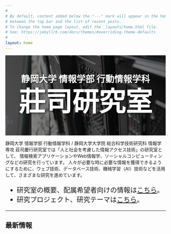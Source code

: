 ```yaml
---
#
# By default, content added below the "---" mark will appear in the home page
# between the top bar and the list of recent posts.
# To change the home page layout, edit the _layouts/home.html file.
# See: https://jekyllrb.com/docs/themes/#overriding-theme-defaults
#
layout: home
---
```


<style>
div.title {
  font-size: clamp(2rem, 15vw, 600%); /* 最小2rem、最大600% */
  font-weight: bolder;
  text-align: center; /* 中央揃え */
  line-height: 1.2; /* 行間を調整 */
}

div.subtitle {
  font-size: clamp(1rem, 5vw, 200%); /* 最小1rem、最大200% */
  font-weight: bold;
  text-align: center; /* 中央揃え */
  line-height: 1.5; /* 行間を調整 */
}

span.caution{
color:red;
font-weight:bold;
}

div.navigation{
    font-size:150%;
}

.carousel {
  position: relative; /* 子要素を絶対配置するために必要 */
  width: 100%;
  height: 20%;
  display: flex;
  overflow: hidden;
  margin: 0 auto;
}

/* テキストオーバーレイ */
.text-overlay {
  position: absolute; /* ラッパー内で固定配置 */
  top: 0;
  left: 0;
  width: 100%;
  height: 100%;
  display: flex;
  flex-direction: column; /* テキストを縦方向に並べる */
  justify-content: center; /* 垂直方向の中央揃え */
  align-items: center; /* 水平方向の中央揃え */
  z-index: 2; /* カルーセルの上に配置 */
  pointer-events: none; /* ユーザー操作を無効化 */
  white-space: nowrap; /* 改行と複数スペースを許可 */
  text-align: center; /* 中央揃え（オプション） */
  color: white; /* 文字色 */
  text-shadow: 2px 2px 4px rgba(0, 0, 0, 0.7); /* ドロップシャドウ */
}


/* カルーセル内の画像 */
.carousel img {
  margin: 0;
  padding: 0;
  display: block; /* imgタグの改行のすき間を消すため */
}
/* スクロールアニメーションのキーフレーム */
@keyframes scroll {
  /* 初期位置は1個目の画像が左端 */
  0% { margin-left: 0; }      
  /* 1個分左の位置に進めて2個目の画像を左端にする */
  20% { margin-left: -100%; }
  /* 少しの間上と同じ位置 */  
  25% { margin-left: -100%; }
  /* 2個分左の位置に進めて3個目の画像を左端にする */
  45% { margin-left: -200%; }
  /* 少しの間上と同じ位置 */  
  50% { margin-left: -200%; }
  /* 以降は上と同様に繰り返し */
  70% { margin-left: -300%; }
  75% { margin-left: -300%; }
  95% { margin-left: -400%; }
  100% { margin-left: -400%; }
}
/* カルーセルの子要素にスクロールアニメーションを設定 */
.carousel > :first-child {
  animation-name: scroll;    /* キーフレーム名 */
  animation-duration: 20s;  /* 再生時間全体は20秒 */
  animation-delay: 0s;      /* 読込直後から遅延無しで開始 */
  animation-iteration-count: infinite;  /* 無限に繰り返す */
}

.carousel img {
  margin: 0;
  padding: 0;
  display: block; /* imgタグの改行のすき間を消すため */
  filter: brightness(50%); /* 明るさを50%に調整 */
}

</style>

<!-- カルーセルの外枠 -->
<div class="carousel">
  <img src="./assets/img/index/top1.jpg">
  <img src="./assets/img/index/top2.jpg">
  <img src="./assets/img/index/top4.jpg">
  <img src="./assets/img/index/top5.jpg">  
  <img src="./assets/img/index/top3.png">
  <img src="./assets/img/index/top1.jpg"> 
  <div class="text-overlay">
    <div class="subtitle">静岡大学 情報学部 行動情報学科</div>
    <div class="title">莊司研究室</div>
  </div>
</div>

静岡大学 情報学部 行動情報学科 / 静岡大学大学院 総合科学技術研究科 情報学専攻 莊司慶行研究室では「人と社会を考慮した情報アクセス技術」の研究室として、
情報検索アプリケーションやWeb情報学、ソーシャルコンピューティングなどの研究を行っています。
人々が必要な時に必要な情報を獲得できるようにするために、ウェブ技術、データベース技術、機械学習（AI）技術などを活用して、さまざまな研究を進めています。

<div class="navigation">
<ul>
<li>研究室の概要、配属希望者向けの情報は<a href="./about">こちら</a>。</li>
<li>研究プロジェクト、研究テーマは<a href="./research">こちら</a>。</li>
</ul>
</div>


<hr>
<h2>最新情報</h2>

<!-- ![写真](/assets/img/index/index.jpg "研究室") -->